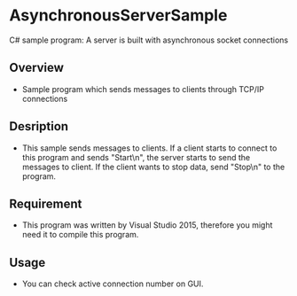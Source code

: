 # AsynchronousServerSample
C# sample program: A server is built with asynchronous socket connections

## Overview
* Sample program which sends messages to clients through TCP/IP connections

## Desription
* This sample sends messages to clients. If a client starts to connect to this program and sends "Start\n", the server starts to send the messages to client. If the client wants to stop data, send "Stop\n" to the program.

## Requirement
* This program was written by Visual Studio 2015, therefore you might need it to compile this program.  

## Usage
* You can check active connection number on GUI. 